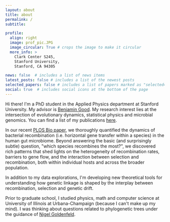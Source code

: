 ```yaml
---
layout: about
title: about
permalink: /
subtitle:

profile:
  align: right 
  image: prof_pic.JPG
  image_circular: True # crops the image to make it circular
  more_info: >
    Clark Center S245,
    Stanford University,
    Stanford, CA 94305

news: false  # includes a list of news items
latest_posts: false # includes a list of the newest posts
selected_papers: false # includes a list of papers marked as "selected={true}"
social: true  # includes social icons at the bottom of the page
---
```


Hi there! I'm a PhD student in the Applied Physics department at Stanford University. My advisor is [Benjamin Good](https://bgoodlab.github.io/). My research interest lies at the intersection of evolutionary dynamics, statistical physics and microbial genomics. You can find a list of my publications [here](/publications/).

In our recent [PLOS Bio paper](https://doi.org/10.1371/journal.pbio.3002472), we thoroughly quantified the dynamics of bacterial recombination (i.e. horizontal gene transfer within a species) in the human gut microbiome. Beyond answering the basic &#40;and surprisingly subtle&#41; question, "which species recombines the most?", we discovered rich patterns that shed lights on the heterogeneity of recombination rates, barriers to gene flow, and the interaction between selection and recombination, both within individual hosts and across the broader population.

In addition to my data explorations, I'm developing new theoretical tools for understanding how genetic linkage is shaped by the interplay between recombination, selection and genetic drift.

Prior to graduate school, I studied physics, math and computer science at University of Illinois at Urbana-Champaign (because I can't make up my mind). I was thinking about questions related to phylogenetic trees under the guidance of [Nigel Goldenfeld](https://guava.physics.ucsd.edu/~nigel/).